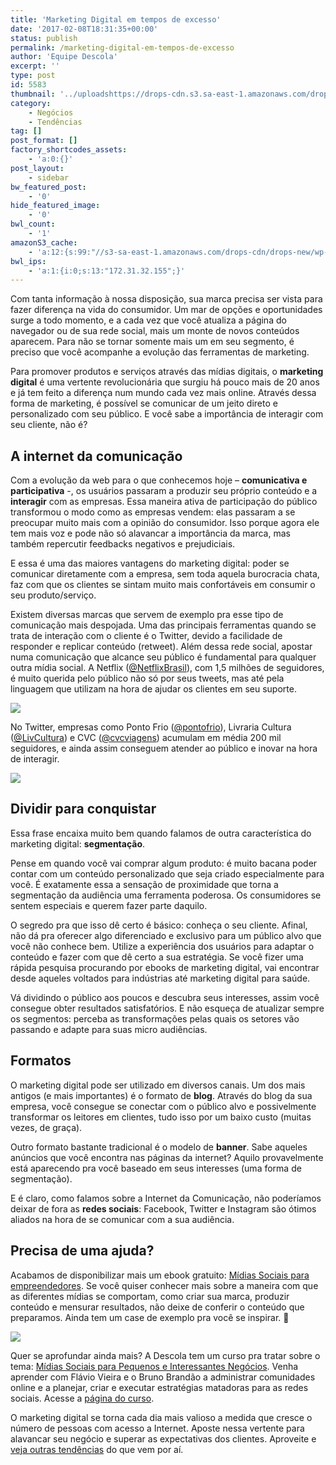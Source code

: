 ```yaml
---
title: 'Marketing Digital em tempos de excesso'
date: '2017-02-08T18:31:35+00:00'
status: publish
permalink: /marketing-digital-em-tempos-de-excesso
author: 'Equipe Descola'
excerpt: ''
type: post
id: 5583
thumbnail: '../uploadshttps://drops-cdn.s3.sa-east-1.amazonaws.com/drops-new/wp-content/uploads/2017/01/30210330/mkt-150x150.png'
category:
    - Negócios
    - Tendências
tag: []
post_format: []
factory_shortcodes_assets:
    - 'a:0:{}'
post_layout:
    - sidebar
bw_featured_post:
    - '0'
hide_featured_image:
    - '0'
bwl_count:
    - '1'
amazonS3_cache:
    - 'a:12:{s:99:"//s3-sa-east-1.amazonaws.com/drops-cdn/drops-new/wp-content/uploads/2017/01/30191653/tt_netflix.jpg";i:5591;s:61:"//descola.org/drops/wp-content/uploads/2017/01/tt_netflix.jpg";i:5591;s:101:"//s3-sa-east-1.amazonaws.com/drops-cdn/drops-new/wp-content/uploads/2017/01/30193033/tt_pontofrio.jpg";i:5596;s:63:"//descola.org/drops/wp-content/uploads/2017/01/tt_pontofrio.jpg";i:5596;s:102:"//s3-sa-east-1.amazonaws.com/drops-cdn/drops-new/wp-content/uploads/2017/02/01184108/banner-midias.png";i:5612;s:111:"//s3-sa-east-1.amazonaws.com/drops-cdn/drops-new/wp-content/uploads/2017/02/01184108/banner-midias-1024x256.png";i:5612;s:64:"//descola.org/drops/wp-content/uploads/2017/02/banner-midias.png";i:5612;s:73:"//descola.org/drops/wp-content/uploads/2017/02/banner-midias-1024x256.png";i:5612;s:103:"//s3-sa-east-1.amazonaws.com/drops-cdn/drops-new/wp-content/uploads/2017/02/08175947/banner-midias1.png";i:5615;s:112:"//s3-sa-east-1.amazonaws.com/drops-cdn/drops-new/wp-content/uploads/2017/02/08175947/banner-midias1-1024x254.png";i:5615;s:65:"//descola.org/drops/wp-content/uploads/2017/02/banner-midias1.png";i:5615;s:74:"//descola.org/drops/wp-content/uploads/2017/02/banner-midias1-1024x254.png";i:5615;}'
bwl_ips:
    - 'a:1:{i:0;s:13:"172.31.32.155";}'
---
```

Com tanta informação à nossa disposição, sua marca precisa ser vista para fazer diferença na vida do consumidor. Um mar de opções e oportunidades surge a todo momento, e a cada vez que você atualiza a página do navegador ou de sua rede social, mais um monte de novos conteúdos aparecem. Para não se tornar somente mais um em seu segmento, é preciso que você acompanhe a evolução das ferramentas de marketing.

Para promover produtos e serviços através das mídias digitais, o **marketing digital** é uma vertente revolucionária que surgiu há pouco mais de 20 anos e já tem feito a diferença num mundo cada vez mais online. Através dessa forma de marketing, é possível se comunicar de um jeito direto e personalizado com seu público. E você sabe a importância de interagir com seu cliente, não é?

A internet da comunicação
-------------------------

Com a evolução da web para o que conhecemos hoje – **comunicativa e participativa** -, os usuários passaram a produzir seu próprio conteúdo e a **interagir** com as empresas. Essa maneira ativa de participação do público transformou o modo como as empresas vendem: elas passaram a se preocupar muito mais com a opinião do consumidor. Isso porque agora ele tem mais voz e pode não só alavancar a importância da marca, mas também repercutir feedbacks negativos e prejudiciais.

E essa é uma das maiores vantagens do marketing digital: poder se comunicar diretamente com a empresa, sem toda aquela burocracia chata, faz com que os clientes se sintam muito mais confortáveis em consumir o seu produto/serviço.

Existem diversas marcas que servem de exemplo pra esse tipo de comunicação mais despojada. Uma das principais ferramentas quando se trata de interação com o cliente é o Twitter, devido a facilidade de responder e replicar conteúdo (retweet). Além dessa rede social, apostar numa comunicação que alcance seu público é fundamental para qualquer outra mídia social. A Netflix ([@NetflixBrasil](https://twitter.com/netflixbrasil)), com 1,5 milhões de seguidores, é muito querida pelo público não só por seus tweets, mas até pela linguagem que utilizam na hora de ajudar os clientes em seu suporte.

![](https://descola.org/drops/wp-content/uploads/2017/01/tt_netflix.jpg)

No Twitter, empresas como Ponto Frio ([@pontofrio](https://twitter.com/pontofrio)), Livraria Cultura ([@LivCultura](https://twitter.com/livcultura)) e CVC ([@cvcviagens](https://twitter.com/cvcviagens)) acumulam em média 200 mil seguidores, e ainda assim conseguem atender ao público e inovar na hora de interagir.

![](https://descola.org/drops/wp-content/uploads/2017/01/tt_pontofrio.jpg)

Dividir para conquistar
-----------------------

Essa frase encaixa muito bem quando falamos de outra característica do marketing digital: **segmentação**.

Pense em quando você vai comprar algum produto: é muito bacana poder contar com um conteúdo personalizado que seja criado especialmente para você. É exatamente essa a sensação de proximidade que torna a segmentação da audiência uma ferramenta poderosa. Os consumidores se sentem especiais e querem fazer parte daquilo.

O segredo pra que isso dê certo é básico: conheça o seu cliente. Afinal, não dá pra oferecer algo diferenciado e exclusivo para um público alvo que você não conhece bem. Utilize a experiência dos usuários para adaptar o conteúdo e fazer com que dê certo a sua estratégia. Se você fizer uma rápida pesquisa procurando por ebooks de marketing digital, vai encontrar desde aqueles voltados para indústrias até marketing digital para saúde.

Vá dividindo o público aos poucos e descubra seus interesses, assim você consegue obter resultados satisfatórios. E não esqueça de atualizar sempre os segmentos: perceba as transformações pelas quais os setores vão passando e adapte para suas micro audiências.

Formatos
--------

O marketing digital pode ser utilizado em diversos canais. Um dos mais antigos (e mais importantes) é o formato de **blog**. Através do blog da sua empresa, você consegue se conectar com o público alvo e possivelmente transformar os leitores em clientes, tudo isso por um baixo custo (muitas vezes, de graça).

Outro formato bastante tradicional é o modelo de **banner**. Sabe aqueles anúncios que você encontra nas páginas da internet? Aquilo provavelmente está aparecendo pra você baseado em seus interesses (uma forma de segmentação).

E é claro, como falamos sobre a Internet da Comunicação, não poderíamos deixar de fora as **redes sociais**: Facebook, Twitter e Instagram são ótimos aliados na hora de se comunicar com a sua audiência.

Precisa de uma ajuda?
---------------------

Acabamos de disponibilizar mais um ebook gratuito: [Mídias Sociais para empreendedores](https://descola.org/ebook/ebook-midias-sociais). Se você quiser conhecer mais sobre a maneira com que as diferentes mídias se comportam, como criar sua marca, produzir conteúdo e mensurar resultados, não deixe de conferir o conteúdo que preparamos. Ainda tem um case de exemplo pra você se inspirar. 🙂

[![](https://descola.org/drops/wp-content/uploads/2017/02/banner-midias1-1024x254.png)](https://descola.org/ebook/ebook-midias-sociais)

Quer se aprofundar ainda mais? A Descola tem um curso pra tratar sobre o tema: [Mídias Sociais para Pequenos e Interessantes Negócios](https://descola.org/curso/midias-sociais-para-pequenos-negocios). Venha aprender com Flávio Vieira e o Bruno Brandão a administrar comunidades online e a planejar, criar e executar estratégias matadoras para as redes sociais. Acesse a [página do curso](https://descola.org/curso/midias-sociais-para-pequenos-negocios).

O marketing digital se torna cada dia mais valioso a medida que cresce o número de pessoas com acesso a Internet. Aposte nessa vertente para alavancar seu negócio e superar as expectativas dos clientes. Aproveite e [veja outras tendências](https://descola.org/drops/tendencias-de-inovacao-para-2017/) do que vem por aí.